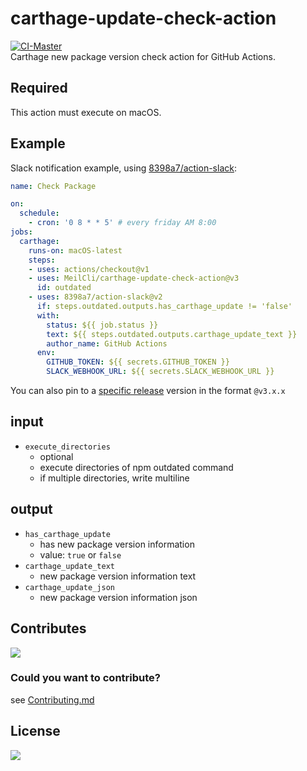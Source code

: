 # carthage-update-check-action
[![CI-Master](https://github.com/MeilCli/carthage-update-check-action/actions/workflows/ci-master.yml/badge.svg)](https://github.com/MeilCli/carthage-update-check-action/actions/workflows/ci-master.yml)  
Carthage new package version check action for GitHub Actions.

## Required
This action must execute on macOS.

## Example
Slack notification example, using [8398a7/action-slack](https://github.com/8398a7/action-slack):

```yaml
name: Check Package

on: 
  schedule:
    - cron: '0 8 * * 5' # every friday AM 8:00
jobs:
  carthage:
    runs-on: macOS-latest
    steps:
    - uses: actions/checkout@v1
    - uses: MeilCli/carthage-update-check-action@v3
      id: outdated
    - uses: 8398a7/action-slack@v2
      if: steps.outdated.outputs.has_carthage_update != 'false'
      with:
        status: ${{ job.status }}
        text: ${{ steps.outdated.outputs.carthage_update_text }}
        author_name: GitHub Actions
      env:
        GITHUB_TOKEN: ${{ secrets.GITHUB_TOKEN }}
        SLACK_WEBHOOK_URL: ${{ secrets.SLACK_WEBHOOK_URL }}
```
You can also pin to a [specific release](https://github.com/MeilCli/carthage-update-check-action/releases) version in the format `@v3.x.x`

## input
- `execute_directories`
  - optional
  - execute directories of npm outdated command
  - if multiple directories, write multiline

## output
- `has_carthage_update`
  - has new package version information
  - value: `true` or `false`
- `carthage_update_text`
  - new package version information text
- `carthage_update_json`
  - new package version information json

## Contributes
[<img src="https://gist.github.com/MeilCli/e93dff5045ec3114e4073597fa844b07/raw/79be247c9959df1d046baec619233911a0ca1b97/metrics_contributors.svg">](https://github.com/MeilCli/carthage-update-check-action/graphs/contributors)

### Could you want to contribute?
see [Contributing.md](./.github/CONTRIBUTING.md)

## License
[<img src="https://gist.github.com/MeilCli/e93dff5045ec3114e4073597fa844b07/raw/79be247c9959df1d046baec619233911a0ca1b97/metrics_licenses.svg">](LICENSE)
